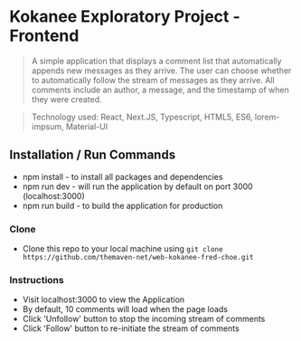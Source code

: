 # Kokanee Exploratory Project - Frontend

> A simple application that displays a comment list that automatically appends new messages as they arrive. The user can choose whether to automatically follow the stream of messages as they arrive. All comments include an author, a message, and the timestamp of when they were created.

> Technology used: React, Next.JS, Typescript, HTML5, ES6, lorem-impsum, Material-UI

## Installation / Run Commands

- npm install - to install all packages and dependencies
- npm run dev - will run the application by default on port 3000 (localhost:3000)
- npm run build - to build the application for production

### Clone

- Clone this repo to your local machine using `git clone https://github.com/themaven-net/web-kokanee-fred-choe.git`

### Instructions

- Visit localhost:3000 to view the Application
- By default, 10 comments will load when the page loads
- Click 'Unfollow' button to stop the incoming stream of comments
- Click 'Follow' button to re-initiate the stream of comments